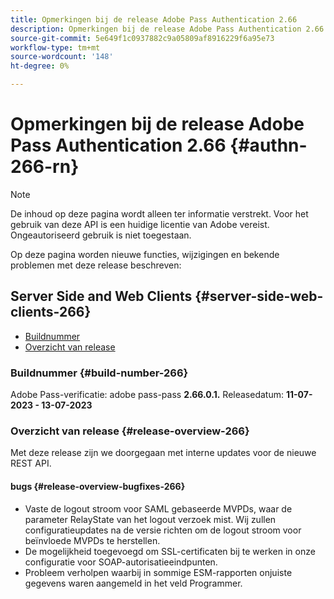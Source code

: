 ```yaml
---
title: Opmerkingen bij de release Adobe Pass Authentication 2.66
description: Opmerkingen bij de release Adobe Pass Authentication 2.66
source-git-commit: 5e649f1c0937882c9a05809af8916229f6a95e73
workflow-type: tm+mt
source-wordcount: '148'
ht-degree: 0%

---
```


# Opmerkingen bij de release Adobe Pass Authentication 2.66 {#authn-266-rn}

>[!NOTE]
>
>De inhoud op deze pagina wordt alleen ter informatie verstrekt. Voor het gebruik van deze API is een huidige licentie van Adobe vereist. Ongeautoriseerd gebruik is niet toegestaan.

Op deze pagina worden nieuwe functies, wijzigingen en bekende problemen met deze release beschreven:

## Server Side and Web Clients {#server-side-web-clients-266}

* [Buildnummer](#build-number-266)
* [Overzicht van release](#release-overview-266)

### Buildnummer {#build-number-266}

Adobe Pass-verificatie: adobe pass-pass **2.66.0.1.**
Releasedatum: **11-07-2023 - 13-07-2023**

### Overzicht van release {#release-overview-266}

Met deze release zijn we doorgegaan met interne updates voor de nieuwe REST API.

#### bugs {#release-overview-bugfixes-266}

* Vaste de logout stroom voor SAML gebaseerde MVPDs, waar de parameter RelayState van het logout verzoek mist. Wij zullen configuratieupdates na de versie richten om de logout stroom voor beïnvloede MVPDs te herstellen.
* De mogelijkheid toegevoegd om SSL-certificaten bij te werken in onze configuratie voor SOAP-autorisatieeindpunten.
* Probleem verholpen waarbij in sommige ESM-rapporten onjuiste gegevens waren aangemeld in het veld Programmer.
